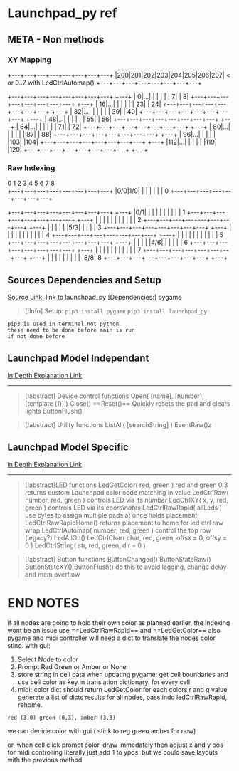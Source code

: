 
# Launchpad_py ref
## META - Non methods
### XY Mapping
+---+---+---+---+---+---+---+---+ 
|200|201|202|203|204|205|206|207| < or 0..7 with LedCtrlAutomap()
+---+---+---+---+---+---+---+---+   

+---+---+---+---+---+---+---+---+  +---+
|  0|...|   |   |   |   |   |  7|  |  8|
+---+---+---+---+---+---+---+---+  +---+
| 16|...|   |   |   |   |   | 23|  | 24|
+---+---+---+---+---+---+---+---+  +---+
| 32|...|   |   |   |   |   | 39|  | 40|
+---+---+---+---+---+---+---+---+  +---+
| 48|...|   |   |   |   |   | 55|  | 56|
+---+---+---+---+---+---+---+---+  +---+
| 64|...|   |   |   |   |   | 71|  | 72|
+---+---+---+---+---+---+---+---+  +---+
| 80|...|   |   |   |   |   | 87|  | 88|
+---+---+---+---+---+---+---+---+  +---+
| 96|...|   |   |   |   |   |103|  |104|
+---+---+---+---+---+---+---+---+  +---+
|112|...|   |   |   |   |   |119|  |120|
+---+---+---+---+---+---+---+---+  +---+
### Raw Indexing
  0   1   2   3   4   5   6   7      8   
+---+---+---+---+---+---+---+---+ 
|0/0|1/0|   |   |   |   |   |   |         0
+---+---+---+---+---+---+---+---+ 

+---+---+---+---+---+---+---+---+  +---+
|0/1|   |   |   |   |   |   |   |  |   |  1
+---+---+---+---+---+---+---+---+  +---+
|   |   |   |   |   |   |   |   |  |   |  2
+---+---+---+---+---+---+---+---+  +---+
|   |   |   |   |   |5/3|   |   |  |   |  3
+---+---+---+---+---+---+---+---+  +---+
|   |   |   |   |   |   |   |   |  |   |  4
+---+---+---+---+---+---+---+---+  +---+
|   |   |   |   |   |   |   |   |  |   |  5
+---+---+---+---+---+---+---+---+  +---+
|   |   |   |   |4/6|   |   |   |  |   |  6
+---+---+---+---+---+---+---+---+  +---+
|   |   |   |   |   |   |   |   |  |   |  7
+---+---+---+---+---+---+---+---+  +---+
|   |   |   |   |   |   |   |   |  |8/8|  8
+---+---+---+---+---+---+---+---+  +---+
## Sources Dependencies and Setup
[Source Link:](https://github.com/FMMT666/launchpad.py) link to launchpad_py
[Dependencies:] pygame

>[!Info] Setup:
`pip3 install pygame`
`pip3 install launchpad_py`

    pip3 is used in terminal not python
    these need to be done before main is run 
    if not done before
## Launchpad Model Independant
[In Depth Explanation Link](https://github.com/FMMT666/launchpad.py?tab=readme-ov-file#detailed-description-of-common-launchpad-methods) 
___
>[!abstract] Device control functions
Open( [name], [number], [template (*1*)] )
Close()
==Reset()==
  > Quickly resets the pad and clears lights
ButtonFlush()

>[!abstract] Utility functions
ListAll( [searchString] )
EventRaw()z
## Launchpad Model Specific
[in Depth Explanation Link](https://github.com/FMMT666/launchpad.py?tab=readme-ov-file#detailed-description-of-common-launchpad-methods)
___
>[!abstract]LED functions
LedGetColor( red, green )
  > red and green 0:3
  > returns custom Launchpad color code
  > matching in value
LedCtrlRaw( number, red, green )
  > controls LED via its *number*
LedCtrlXY( x, y, red, green )
  > controls LED via its *coordinates*
LedCtrlRawRapid( allLeds )
  > use bytes to assign multiple pads at once
  > holds placement
LedCtrlRawRapidHome()
  > returns placement to home for led ctrl raw wrap
LedCtrlAutomap( number, red, green )
  > control the top row (legacy?)
LedAllOn()
LedCtrlChar( char, red, green, offsx = 0, offsy = 0 )
LedCtrlString( str, red, green, dir = 0 )

>[!abstract] Button functions
ButtonChanged()
ButtonStateRaw()
ButtonStateXY()
ButtonFlush()
  > do this to avoid lagging, change delay and mem overflow
# END NOTES
if all nodes are going to hold their own color as planned earlier, 
the indexing wont be an issue 
use ==LedCtrlRawRapid== and ==LedGetColor==
also pygame and midi controller will need a dict
to translate the nodes color sting.
with gui:
  1. Select Node to color
  2. Prompt Red Green or Amber or None
  3. store string in cell data
  when updating 
    pygame: get cell boundaries and use cell color as key
    in translation dictionary. for every cell
  4. midi: color dict should return LedGetColor for each colors r and g value
  generate a list of dicts results for all nodes, pass indo ledCtrlRawRapid, rehome.

    red (3,0) green (0,3), amber (3,3)  
  we can decide color with gui ( stick to reg green amber for now)
  

or, when cell click prompt color, draw immedately then adjust x and y pos for midi controlling
literally just add 1 to ypos. but we could save layouts with the previous method

